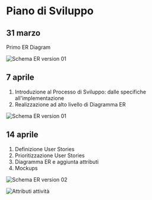 Piano di Sviluppo
====

31 marzo
---

Primo ER Diagram

![Schema ER version 01](https://raw.githubusercontent.com/ict4g/ror-mariecurie-2016/98fa0c8bb0bfa3c651a7b049d2f7b94e104c85e3/project/specs/schema/schema_v01.png)


7 aprile
---

1. Introduzione al Processo di Sviluppo: dalle specifiche all'implementazione
2. Realizzazione ad alto livello di Diagramma ER

![Schema ER version 01](https://raw.githubusercontent.com/ict4g/ror-mariecurie-2016/master/project/specs/img/01.jpg)


14 aprile
---

1. Definizione User Stories
2. Prioritizzazione User Stories
3. Diagramma ER e aggiunta attributi
4. Mockups

![Schema ER version 02](https://raw.githubusercontent.com/ict4g/ror-mariecurie-2016/master/project/specs/img/02.jpg)

![Attributi attività](https://raw.githubusercontent.com/ict4g/ror-mariecurie-2016/master/project/specs/img/03.jpg)

